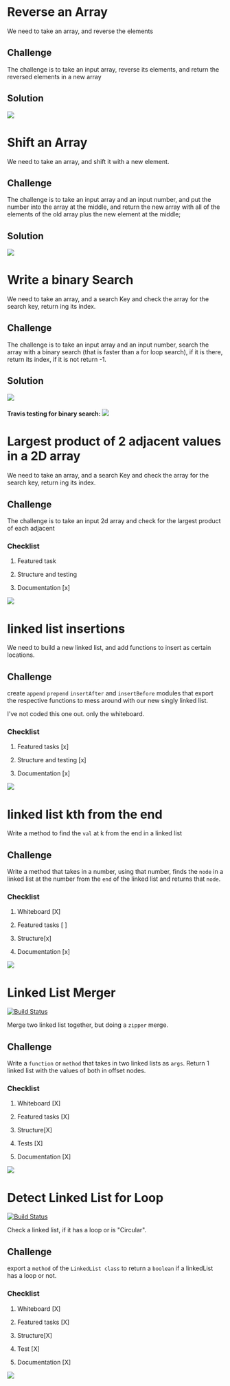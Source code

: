 # Reverse an Array
We need to take an array, and reverse the elements

## Challenge
The challenge is to take an input array, reverse its elements, and return the reversed elements in a new array

## Solution
<img src='/assets/reversed-array-whiteboard.JPG'>


# Shift an Array
We need to take an array, and shift it with a new element.

## Challenge
The challenge is to take an input array and an input number, and put the number into the array at the middle, and return the new array with all of the elements of the old array plus the new element at the middle;

## Solution
<img src='/assets/array_shift.jpg'>


# Write a binary Search
We need to take an array, and a search Key and check the array for the search key, return ing its index.

## Challenge
The challenge is to take an input array and an input number, search the array with a binary search (that is faster than a for loop search), if it is there, return its index, if it is not return -1.

## Solution
<img src='/assets/binary_search.jpg'>

#### Travis testing for binary search: <img src='https://travis-ci.com/jozue06/data-structures-and-algorithms.svg?branch=binary_search'>


# Largest product of 2 adjacent values in a 2D array

We need to take an array, and a search Key and check the array for the search key, return ing its index.

## Challenge
The challenge is to take an input 2d array and check for the largest product of each adjacent


### Checklist

1. Featured task

1. Structure and testing

1. Documentation [x]


<img src='/assets/array_adjacent_product.jpg'>



# linked list insertions

We need to build a new linked list, and add functions to insert as certain locations.

## Challenge

create  `append` `prepend` `insertAfter` and `insertBefore` modules that export the respective functions to mess around with our new singly linked list.

I've not coded this one out. only the whiteboard.

### Checklist

1. Featured tasks [x]

1. Structure and testing [x]

1. Documentation [x]


<img src='/assets/ll_insertions.jpg'>


# linked list kth from the end

Write a method to find the `val` at k from the end in a linked list

## Challenge

Write a method that takes in a number, using that number, finds the `node` in a linked list at the number from the `end` of the linked list and returns that `node`.

### Checklist

1. Whiteboard [X]
1. Featured tasks [ ]

1. Structure[x]

1. Documentation [x]


<img src='/assets/ll_kth_from_end.jpg'>


# Linked List Merger
[![Build Status](https://travis-ci.com/jozue06/data-structures-and-algorithms.svg?branch=ll_merge)](https://travis-ci.com/jozue06/data-structures-and-algorithms)

Merge two linked list together, but doing a `zipper` merge.


## Challenge

Write a `function` or `method` that takes in two linked lists as `args`. Return 1 linked list with the values of both in offset nodes.

### Checklist

1. Whiteboard [X]

1. Featured tasks [X]

1. Structure[X]

1. Tests [X]

1. Documentation [X]



<img src='/assets/ll_merge.jpg'>



# Detect Linked List for Loop
[![Build Status](https://travis-ci.com/jozue06/data-structures-and-algorithms.svg?branch=ll_detect_loop)](https://travis-ci.com/jozue06/data-structures-and-algorithms)

Check a linked list, if it has a loop or is "Circular".


## Challenge

export a `method` of the `LinkedList class` to return a `boolean` if a linkedList has a loop or not. 

### Checklist

1. Whiteboard [X]

1. Featured tasks [X]

1. Structure[X]

1. Test [X]

1. Documentation [X]



<img src='/assets/ll_detect_loop.jpg'>
